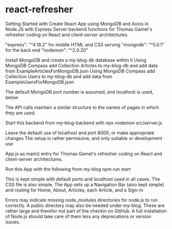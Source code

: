 # react-refresher

Getting Started with Create React App using MongoDB and Axios in Node.JS with Express
Server backend functions for Thomas Gamet's refresher coding on React and client-server architectures.

"express": "^4.18.2" for middle HTML and CSS serving
"mongodb": "^5.0.1" for the back end
"nodemon": "^2.0.20"

Install MongoDB and create a my-blog-db database within it
Using MongoDB Compass add Collection Articles to my-blog-db and add data from ExampleArticlesForMongoDB.json
Using MongoDB Compass add Collection Users to my-blog-db and add data from ExampleUsersForMongoDB.json

The default MongoDB port number is assumed, and localhost is used, below

The API calls maintain a similar structure to the names of pages in which they are used.

Start this backend from my-blog-backend with npx nodemon src/server.js

Leave the default use of localhost and port 8000, or make appropriate changes
The setup is rather permissive, and only suitable or development use

App.js as main() entry for Thomas Gamet's refresher coding on React and client-server architectures.

Run this App with the following from my-blog
npm run start

This is kept simple with default ports and localhost used in all cases. The CSS file is also simple.
The App sets up a Navigation Bar (also kept simple) and routing for Home, About, Articles, each Article, and a Sign-In

Errors may indicate missing node_modules directories for node.js to run correctly. A public directory may also be needed under my-blog. These are rather large and therefor not part of the checkin on GitHub. A full installation of Node.js should take care of them less any deprecations or version issues.
